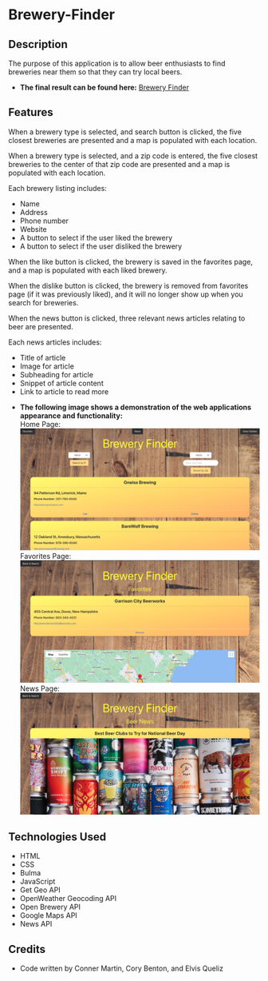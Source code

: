 # Brewery-Finder

## Description

The purpose of this application is to allow beer enthusiasts to find breweries near them so that they can try local beers.

* **The final result can be found here:** [Brewery Finder](https://elmiquea.github.io/Brewery-Finder/)

## Features

When a brewery type is selected, and search button is clicked, the five closest breweries are presented and a map is populated with each location.

When a brewery type is selected, and a zip code is entered, the five closest breweries to the center of that zip code are presented and a map is populated with each location.

Each brewery listing includes:
- Name
- Address
- Phone number
- Website
- A button to select if the user liked the brewery
- A button to select if the user disliked the brewery

When the like button is clicked, the brewery is saved in the favorites page, and a map is populated with each liked brewery.

When the dislike button is clicked, the brewery is removed from favorites page (if it was previously liked), and it will no longer show up when you search for breweries.

When the news button is clicked, three relevant news articles relating to beer are presented.

Each news articles includes:
- Title of article
- Image for article
- Subheading for article
- Snippet of article content
- Link to article to read more


* **The following image shows a demonstration of the web applications appearance and functionality:**  
Home Page:
![applicaiton demo.](./assets/images/Screenshot.png)
Favorites Page:
![applicaiton demo.](./assets/images/ScreenshotFav.png)
News Page:
![application demo.](./assets/images/ScreenshotNews.png)



## Technologies Used

* HTML
* CSS
* Bulma
* JavaScript
* Get Geo API
* OpenWeather Geocoding API
* Open Brewery API
* Google Maps API
* News API

## Credits

* Code written by Conner Martin, Cory Benton, and Elvis Queliz